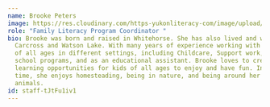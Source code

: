 ```yaml
---
name: Brooke Peters
image: https://res.cloudinary.com/https-yukonliteracy-com/image/upload/q_35/v1666736295/image0_d03yjf.jpg
role: "Family Literacy Program Coordinator "
bio: Brooke was born and raised in Whitehorse. She has also lived and worked in
  Carcross and Watson Lake. With many years of experience working with children
  of all ages in different settings, including Childcare, Support work, After
  school programs, and as an educational assistant. Brooke loves to create
  learning opportunities for kids of all ages to enjoy and have fun. In her free
  time, she enjoys homesteading, being in nature, and being around her many
  animals.
id: staff-tJtFu1iv1
---
```

